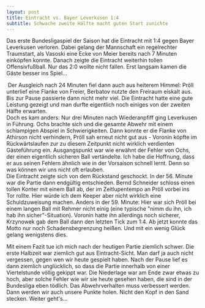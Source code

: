 ```yaml
---
layout: post
title: Eintracht vs. Bayer Leverkusen 1:4
subtitle: Schwache zweite Hälfte macht guten Start zunichte
---
```


Das erste Bundesligaspiel der Saison hat die Eintracht mit 1:4 gegen Bayer Leverkusen verloren. Dabei gelang der Mannschaft ein regelrechter Traumstart, als Vasoski eine Ecke von Meier bereits nach 7 Minuten einköpfen konnte. Danach zeigte die Eintracht weiterhin tollen Offensivfußball. Nur das 2:0 wollte nicht fallen. Erst langsam kamen die Gäste besser ins Spiel...

 Der Ausgleich nach 24 Minuten fiel dann auch aus heiterem Himmel: Pröll unterlief eine Flanke von Freier, Berbatov nutzte den Freiraum eiskalt aus. Bis zur Pause passierte dann nicht mehr viel. Die Eintracht hatte eine gute Leistung gezeigt und man durfte eigentlich noch einiges von der zweiten Hälfte erwarten.  
Doch es kam anders: Nur drei Minuten nach Wiederanpfiff ging Leverkusen in Führung. Ochs brachte sich und die gesamte Abwehr mit einem schlampigen Abspiel in Schwierigkeiten. Dann konnte er die Flanke von Athirson nicht verhindern, Pröll sah erneut nicht gut aus - Voronin köpfte im Rückwärtslaufen zur zu diesem Zeitpunkt nicht wirklich verdienten Gästeführung ein. Ausgangspunkt war wie erwähnt der Fehler von Ochs, der einen eigentlich sicheren Ball vertändelte. Ich habe die Hoffnung, dass er aus seinen Fehlern ähnlich wie in der Vorsaison schnell lernt. Denn so was können wir uns nicht oft erlauben.  
Die Eintracht zeigte sich von dem Rückstand geschockt. In der 56. Minute war die Partie dann endgültig entschieden. Bernd Schneider schloss einen tollen Konter mit einem Ball ab, der im Zeitlupentempo an Pröll vorbei ins Tor rollte. Hier würde ich dem Keeper aber nicht wirklich eine Schuldzuweisung machen. Anders in der 59. Minute: Hier war sich Pröll bei einem langen Ball mit Rehmer nicht einig (eine typische "nimm du ihn, ich hab ihn sicher"-Situation). Voronin hatte ihn allerdings noch sicherer, Krzynowek gab dem Ball dann den letzten Tick zum 1:4. Ab jetzt konnte das Motto nur noch Schadensbegrenzung heißen. Und mit ein wenig Glück gelang wenigstens dies.

Mit einem Fazit tue ich mich nach der heutigen Partie ziemlich schwer. Die erste Halbzeit war ziemlich gut aus Eintracht-Sicht. Man darf ja auch nicht vergessen, gegen wen wir heute gespielt haben. Nach der Pause lief es dann ziemlich unglücklich, so dass die Partie innerhalb von einer Viertelstunde völlig gekippt war. Die Niederlage war am Ende zwar etwas zu hoch, aber solche Fehler wie wir sie heute gesehen haben, die sind in der Bundesliga eben tödlich. Das Abwehrverhalten muss verbessert werden. Dann werden wir auch unsere Punkte holen. Nicht den Kopf in den Sand stecken. Weiter geht's...
